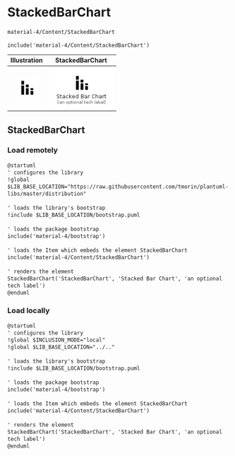 # StackedBarChart


```text
material-4/Content/StackedBarChart
```

```text
include('material-4/Content/StackedBarChart')
```



| Illustration | StackedBarChart |
| :---: | :---: |
| ![illustration for Illustration](../../material-4/Content/StackedBarChart.png) | ![illustration for StackedBarChart](../../material-4/Content/StackedBarChart.Local.png) |




## StackedBarChart

### Load remotely
```plantuml
@startuml
' configures the library
!global $LIB_BASE_LOCATION="https://raw.githubusercontent.com/tmorin/plantuml-libs/master/distribution"

' loads the library's bootstrap
!include $LIB_BASE_LOCATION/bootstrap.puml

' loads the package bootstrap
include('material-4/bootstrap')

' loads the Item which embeds the element StackedBarChart
include('material-4/Content/StackedBarChart')

' renders the element
StackedBarChart('StackedBarChart', 'Stacked Bar Chart', 'an optional tech label')
@enduml
```

### Load locally
```plantuml
@startuml
' configures the library
!global $INCLUSION_MODE="local"
!global $LIB_BASE_LOCATION="../.."

' loads the library's bootstrap
!include $LIB_BASE_LOCATION/bootstrap.puml

' loads the package bootstrap
include('material-4/bootstrap')

' loads the Item which embeds the element StackedBarChart
include('material-4/Content/StackedBarChart')

' renders the element
StackedBarChart('StackedBarChart', 'Stacked Bar Chart', 'an optional tech label')
@enduml
```

